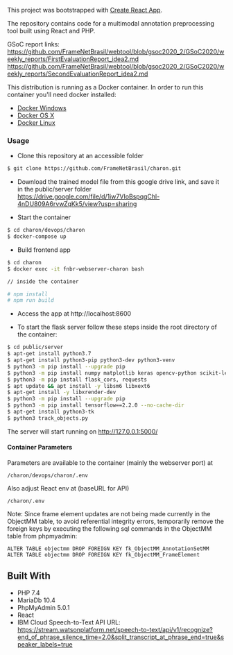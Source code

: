 This project was bootstrapped with [Create React App](https://github.com/facebook/create-react-app).

The repository contains code for a multimodal annotation preprocessing tool built using React and PHP. 

GSoC report links:   
https://github.com/FrameNetBrasil/webtool/blob/gsoc2020_2/GSoC2020/weekly_reports/FirstEvaluationReport_idea2.md
https://github.com/FrameNetBrasil/webtool/blob/gsoc2020_2/GSoC2020/weekly_reports/SecondEvaluationReport_idea2.md

This distribution is running as a Docker container. In order to run this container you'll need docker installed:

* [Docker Windows](https://docs.docker.com/windows/started)
* [Docker OS X](https://docs.docker.com/mac/started/)
* [Docker Linux](https://docs.docker.com/linux/started/)

### Usage

* Clone this repository at an accessible folder

```sh
$ git clone https://github.com/FrameNetBrasil/charon.git
```
* Download the trained model file from this google drive link, and save it in the public/server folder
https://drive.google.com/file/d/1iw7VIoBspqgChl-4nDU809A6rvwZqKk5/view?usp=sharing

* Start the container

```sh
$ cd charon/devops/charon
$ docker-compose up
```

* Build frontend app

```sh
$ cd charon
$ docker exec -it fnbr-webserver-charon bash

// inside the container

# npm install
# npm run build
```
 
* Access the app at http://localhost:8600

* To start the flask server follow these steps inside the root directory of the container:  

```sh
$ cd public/server
$ apt-get install python3.7
$ apt-get install python3-pip python3-dev python3-venv
$ python3 -m pip install --upgrade pip 
$ python3 -m pip install numpy matplotlib keras opencv-python scikit-learn scikit-image scipy argparse mysql-connector-python Pillow pickle-mixin glob3 flask opencv_contrib_python mpld3 moviepy
$ python3 -m pip install flask_cors, requests
$ apt update && apt install -y libsm6 libxext6
$ apt-get install -y libxrender-dev
$ python3 -m pip install --upgrade pip 
$ python3 -m pip install tensorflow==2.2.0 --no-cache-dir
$ apt-get install python3-tk 
$ python3 track_objects.py
```
The server will start running on http://127.0.0.1:5000/

#### Container Parameters

Parameters are available to the container (mainly the webserver port) at

```shell
/charon/devops/charon/.env
```

Also adjust React env at (baseURL for API)

```shell
/charon/.env
```
Note: Since frame element updates are not being made currently in the ObjectMM table, to avoid referential integrity errors, temporarily remove the foreign keys by executing the following sql commands in the ObjectMM table from phpmyadmin:

```shell
ALTER TABLE objectmm DROP FOREIGN KEY fk_ObjectMM_AnnotationSetMM
ALTER TABLE objectmm DROP FOREIGN KEY fk_ObjectMM_FrameElement
```

## Built With

* PHP 7.4
* MariaDb 10.4
* PhpMyAdmin 5.0.1
* React 
* IBM Cloud Speech-to-Text API URL: https://stream.watsonplatform.net/speech-to-text/api/v1/recognize?end_of_phrase_silence_time=2.0&split_transcript_at_phrase_end=true&speaker_labels=true



<!--
### Steps to reproduce:
1. Install React, npm and Node js on your system.  
2. Install Xampp to run the development server. 
3. Add the paths of these packages to the environment variables of your system.    
4. Clone this repository using Github Desktop.  
5. Copy the server and vendor folders listed under the src directory to your local xampp/htdocs/ folder.  
6. Install composer on your system, and copy the composer.json file present in src to your xampp/htdocs folder.  
7. Open another command prompt or terminal, move to the directory xampp/htdocs and then run `composer require php-ffmpeg/php-ffmpeg`  
8. Run the add_paths.bat file if using a Windows System or add_paths.sh file if using a Linux system, to add the paths to environment variables.  
9. Open xampp control panel as administrator and start apache and mysql.  
10. Access the phpmyadmin page at `localhost/phpmyadmin` and import the webtool mysql database dump located at mariadb/webtool_github_bkp.sql.gz (You may have to update the entry:`$cfg['ExecTimeLimit'] = 0;` of the config.default.php file in the phpmyadmin/libraries folder of xampp to import the whole dump without problems of time limit being exceeded which can break the import.). Also change the `max_execution_time` entry in php.ini under xampp/php/ to 0 , i.e. `max_execution_time=0`
9. Open the folder of the cloned repository on your machine using Command Prompt or Terminal eg: `cd Desktop/charon` 
10. Run `npm install` to install all the dependencies to run the app. 
11. Run `npm start` to start the app. 
12. The app will open at localhost:3000 in a tab on your browser  
13. Select a video file from your computer or enter a URL. You will receive a few notifications from the app. Then select your language, corpus and document from the dropdown lists. Finally click on the Upload Files button.  
14. Wait for the server to run, as it may take some time to generate the audio transcripts. The video file, extracted audio file, generated thumbnail and audio transcript text files will be stored under `Video_Store/full/`, `Audio_Store/audio/`, `Images_Store/thumbnails/` and `Text_Store/transcripts` folders under src respectively, if all the size constraints, duplicate checks, URL validation, etc. checks are successful.  
15. A new entry in the documentmm table will be generated, that can be accessed using phpmyadmin.  
-->
